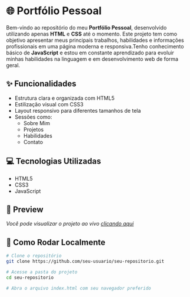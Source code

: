 # 🌐 Portfólio Pessoal

Bem-vindo ao repositório do meu **Portfólio Pessoal**, desenvolvido utilizando apenas **HTML** e **CSS** até o momento. Este projeto tem como objetivo apresentar meus principais trabalhos, habilidades e informações profissionais em uma página moderna e responsiva.Tenho conhecimento básico de **JavaScript** e estou em constante aprendizado para evoluir minhas habilidades na linguagem e em desenvolvimento web de forma geral.

## ✨ Funcionalidades

- Estrutura clara e organizada com HTML5
- Estilização visual com CSS3
- Layout responsivo para diferentes tamanhos de tela
- Sessões como:
  - Sobre Mim
  - Projetos
  - Habilidades
  - Contato

## 💻 Tecnologias Utilizadas

- HTML5
- CSS3
- JavaScript

## 📸 Preview

*Você pode visualizar o projeto ao vivo [clicando aqui](https://github.com/Victor-Laio?tab=repositories)*  

## 📁 Como Rodar Localmente

```bash
# Clone o repositório
git clone https://github.com/seu-usuario/seu-repositorio.git

# Acesse a pasta do projeto
cd seu-repositorio

# Abra o arquivo index.html com seu navegador preferido
